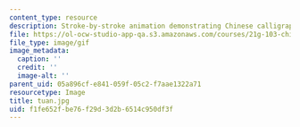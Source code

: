 ```yaml
---
content_type: resource
description: Stroke-by-stroke animation demonstrating Chinese calligraphy.
file: https://ol-ocw-studio-app-qa.s3.amazonaws.com/courses/21g-103-chinese-iii-regular-fall-2003/f1fe652fbe76f29d3d2b6514c950df3f_tuan.jpg
file_type: image/gif
image_metadata:
  caption: ''
  credit: ''
  image-alt: ''
parent_uid: 05a896cf-e841-059f-05c2-f7aae1322a71
resourcetype: Image
title: tuan.jpg
uid: f1fe652f-be76-f29d-3d2b-6514c950df3f
---
```


